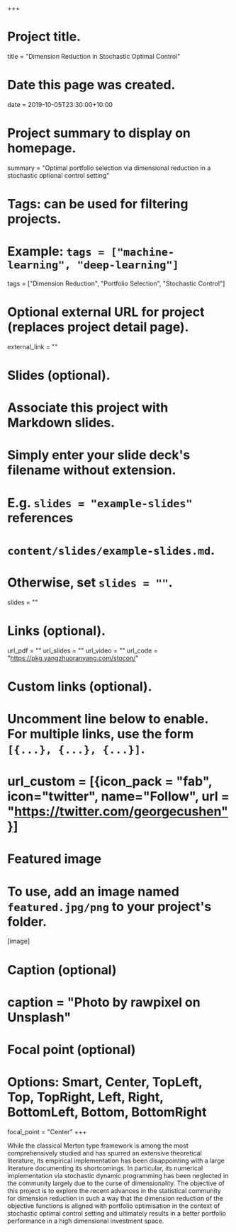 +++
# Project title.
title = "Dimension Reduction in Stochastic Optimal Control"

# Date this page was created.
date = 2019-10-05T23:30:00+10:00

# Project summary to display on homepage.
summary = "Optimal portfolio selection via dimensional reduction in a stochastic optional control setting"

# Tags: can be used for filtering projects.
# Example: `tags = ["machine-learning", "deep-learning"]`
tags = ["Dimension Reduction", "Portfolio Selection", "Stochastic Control"]

# Optional external URL for project (replaces project detail page).
external_link = ""

# Slides (optional).
#   Associate this project with Markdown slides.
#   Simply enter your slide deck's filename without extension.
#   E.g. `slides = "example-slides"` references 
#   `content/slides/example-slides.md`.
#   Otherwise, set `slides = ""`.
slides = ""

# Links (optional).
url_pdf = ""
url_slides = ""
url_video = ""
url_code = "https://pkg.yangzhuoranyang.com/stocon/"

# Custom links (optional).
#   Uncomment line below to enable. For multiple links, use the form `[{...}, {...}, {...}]`.
# url_custom = [{icon_pack = "fab", icon="twitter", name="Follow", url = "https://twitter.com/georgecushen"}]

# Featured image
# To use, add an image named `featured.jpg/png` to your project's folder. 
[image]
  # Caption (optional)
  # caption = "Photo by rawpixel on Unsplash"
  
  # Focal point (optional)
  # Options: Smart, Center, TopLeft, Top, TopRight, Left, Right, BottomLeft, Bottom, BottomRight
  focal_point = "Center"
+++


While the classical Merton type framework is among the most comprehensively studied and has spurred an extensive theoretical literature, its empirical implementation has been disappointing with a large literature documenting its shortcomings. In particular, its numerical implementation via stochastic dynamic programming has been neglected in the community largely due to the curse of dimensionality. The objective of this project is to explore the recent advances in the statistical community for dimension reduction in such a way that the dimension reduction of the objective functions is aligned with portfolio optimisation in the context of stochastic optimal control setting and ultimately results in a better portfolio performance in a high dimensional investment space. 
